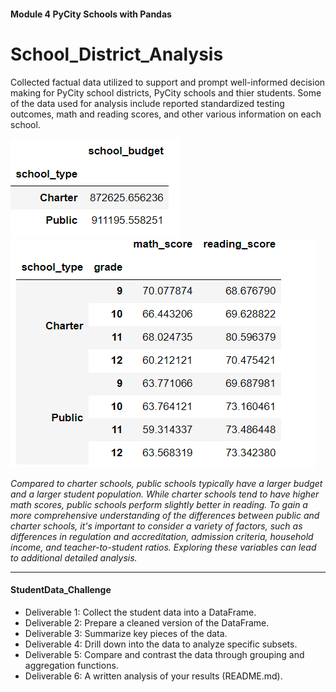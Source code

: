 #### Module 4 PyCity Schools with Pandas

# School_District_Analysis

Collected factual data utilized to support and prompt well-informed decision making for PyCity school districts,  PyCity schools and thier students.  Some of the data used for analysis include reported standardized testing outcomes, math and reading scores, and other various information on each school.


![](https://github.com/Eliza-Mira/School_District_Analysis/blob/main/M4%20Pandas_Challenge/Screenshot.PublicandCharter_SchoolBudgets.png)
![](https://github.com/Eliza-Mira/School_District_Analysis/blob/main/M4%20Pandas_Challenge/Screenshot.PublicandCharter_Scores_MathandReading.png)

*Compared to charter schools, public schools typically have a larger budget and a larger student population.*
*While charter schools tend to have higher math scores, public schools perform slightly better in reading.*
*To gain a more comprehensive understanding of the differences between public and charter schools, it's important*
*to consider a variety of factors, such as differences in regulation and accreditation, admission criteria,*
*household income, and teacher-to-student ratios.*
*Exploring these variables can lead to additional detailed analysis.*

***

#### StudentData_Challenge

- Deliverable 1: Collect the student data into a DataFrame.
- Deliverable 2: Prepare a cleaned version of the DataFrame.
- Deliverable 3: Summarize key pieces of the data.
- Deliverable 4: Drill down into the data to analyze specific subsets.
- Deliverable 5: Compare and contrast the data through grouping and aggregation functions.
- Deliverable 6: A written analysis of your results (README.md).
